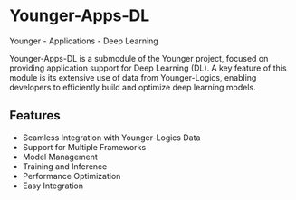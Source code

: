 # Younger-Apps-DL
Younger - Applications - Deep Learning

Younger-Apps-DL is a submodule of the Younger project, focused on providing application support for Deep Learning (DL). A key feature of this module is its extensive use of data from Younger-Logics, enabling developers to efficiently build and optimize deep learning models.

## Features
- Seamless Integration with Younger-Logics Data
- Support for Multiple Frameworks
- Model Management
- Training and Inference
- Performance Optimization
- Easy Integration